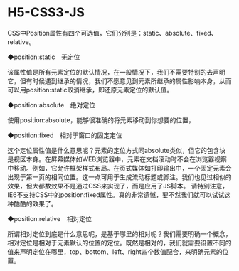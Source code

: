 # H5-CSS3-JS

CSS中Position属性有四个可选值，它们分别是：static、absolute、fixed、relative。

◆position:static　无定位

该属性值是所有元素定位的默认情况，在一般情况下，我们不需要特别的去声明它，但有时候遇到继承的情况，我们不愿意见到元素所继承的属性影响本身，从而可以用position:static取消继承，即还原元素定位的默认值。


◆position:absolute　绝对定位

使用position:absolute，能够很准确的将元素移动到你想要的位置，


◆position:fixed　相对于窗口的固定定位

这个定位属性值是什么意思呢？元素的定位方式同absolute类似，但它的包含块是视区本身。在屏幕媒体如WEB浏览器中，元素在文档滚动时不会在浏览器视察中移动。例如，它允许框架样式布局。在页式媒体如打印输出中，一个固定元素会出现于第一页的相同位置。这一点可用于生成流动标题或脚注。我们也见过相似的效果，但大都数效果不是通过CSS来实现了，而是应用了JS脚本。
请特别注意，IE6不支持CSS中的position:fixed属性。真的非常遗憾，要不然我们就可以试试这种酷酷的效果了。

◆position:relative　相对定位

所谓相对定位到底是什么意思呢，是基于哪里的相对呢？我们需要明确一个概念，相对定位是相对于元素默认的位置的定位。既然是相对的，我们就需要设置不同的值来声明定位在哪里，top、bottom、left、right四个数值配合，来明确元素的位置。

